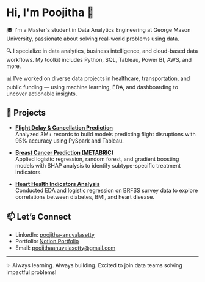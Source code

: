 # Hi, I'm Poojitha 👋

🎓 I'm a Master's student in Data Analytics Engineering at George Mason University, passionate about solving real-world problems using data.

🔍 I specialize in data analytics, business intelligence, and cloud-based data workflows. My toolkit includes Python, SQL, Tableau, Power BI, AWS, and more.

📊 I’ve worked on diverse data projects in healthcare, transportation, and public funding — using machine learning, EDA, and dashboarding to uncover actionable insights.

## 🚀 Projects

- **[Flight Delay & Cancellation Prediction](https://github.com/Poojithaanuvalasetty/flight-delay-cancellation-prediction)**  
  Analyzed 3M+ records to build models predicting flight disruptions with 95% accuracy using PySpark and Tableau.

- **[Breast Cancer Prediction (METABRIC)](https://github.com/Poojithaanuvalasetty/breast-cancer-prediction-metabric)**  
  Applied logistic regression, random forest, and gradient boosting models with SHAP analysis to identify subtype-specific treatment indicators.

- **[Heart Health Indicators Analysis](https://github.com/Poojithaanuvalasetty/heart-health-indicators-analysis)**  
  Conducted EDA and logistic regression on BRFSS survey data to explore correlations between diabetes, BMI, and heart disease.

## 📫 Let’s Connect

- LinkedIn: [poojitha-anuvalasetty](https://www.linkedin.com/in/poojitha-anuvalasetty/)
- Portfolio: [Notion Portfolio](https://www.notion.so/SELECT-FROM-Poojitha-1fb0edb9699f80279cf7e15926b7a349)
- Email: poojithaanuvalasetty@gmail.com

---
✨ Always learning. Always building. Excited to join data teams solving impactful problems!

